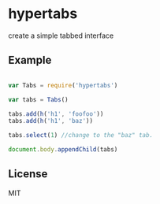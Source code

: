 # hypertabs

create a simple tabbed interface

## Example

``` js

var Tabs = require('hypertabs')

var tabs = Tabs()

tabs.add(h('h1', 'foofoo'))
tabs.add(h('h1', 'baz'))

tabs.select(1) //change to the "baz" tab.

document.body.appendChild(tabs)

```

## License

MIT

